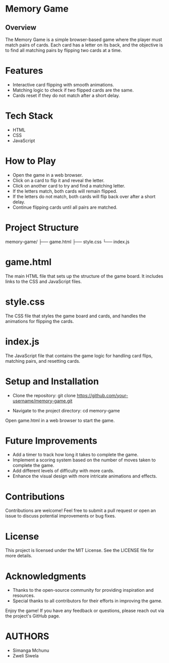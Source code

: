 # Memory Game

## Overview

The Memory Game is a simple browser-based game where the player must match pairs of cards. Each card has a letter on its back, and the objective is to find all matching pairs by flipping two cards at a time.

# Features

- Interactive card flipping with smooth animations.
- Matching logic to check if two flipped cards are the same.
- Cards reset if they do not match after a short delay.

# Tech Stack 

- HTML
- CSS
- JavaScript
# How to Play

- Open the game in a web browser.
- Click on a card to flip it and reveal the letter.
- Click on another card to try and find a matching letter.
- If the letters match, both cards will remain flipped.
- If the letters do not match, both cards will flip back over after a short delay.
- Continue flipping cards until all pairs are matched.

# Project Structure

memory-game/
├── game.html
├── style.css
└── index.js

# game.html
The main HTML file that sets up the structure of the game board. It includes links to the CSS and JavaScript files.

# style.css

The CSS file that styles the game board and cards, and handles the animations for flipping the cards.

# index.js
The JavaScript file that contains the game logic for handling card flips, matching pairs, and resetting cards.

# Setup and Installation

- Clone the repository:
  git clone https://github.com/your-username/memory-game.git

- Navigate to the project directory:
   cd memory-game

Open game.html in a web browser to start the game.

# Future Improvements
- Add a timer to track how long it takes to complete the game.
- Implement a scoring system based on the number of moves taken to complete the game.
- Add different levels of difficulty with more cards.
- Enhance the visual design with more intricate animations and effects.

# Contributions

Contributions are welcome! Feel free to submit a pull request or open an issue to discuss potential improvements or bug fixes.

# License
This project is licensed under the MIT License. See the LICENSE file for more details.

# Acknowledgments
- Thanks to the open-source community for providing inspiration and resources.
- Special thanks to all contributors for their efforts in improving the game.
  
Enjoy the game! If you have any feedback or questions, please reach out via the project's GitHub page.



# AUTHORS 
- Simanga Mchunu
- Zweli Siwela 